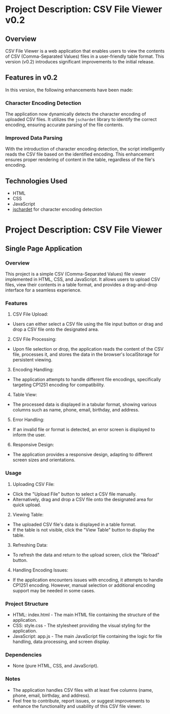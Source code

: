 # Project Description: CSV File Viewer v0.2

## Overview
CSV File Viewer is a web application that enables users to view the contents of CSV (Comma-Separated Values) files in a user-friendly table format. This version (v0.2) introduces significant improvements to the initial release.

## Features in v0.2
In this version, the following enhancements have been made:

### Character Encoding Detection
The application now dynamically detects the character encoding of uploaded CSV files. It utilizes the `jschardet` library to identify the correct encoding, ensuring accurate parsing of the file contents.

### Improved Data Parsing
With the introduction of character encoding detection, the script intelligently reads the CSV file based on the identified encoding. This enhancement ensures proper rendering of content in the table, regardless of the file's encoding.

## Technologies Used
- HTML
- CSS
- JavaScript
- [jschardet](https://github.com/aadsm/jschardet) for character encoding detection



# Project Description: CSV File Viewer

## Single Page Application

### Overview
This project is a simple CSV (Comma-Separated Values) file viewer implemented in HTML, CSS, and JavaScript. It allows users to upload CSV files, view their contents in a table format, and provides a drag-and-drop interface for a seamless experience.

### Features
1. CSV File Upload:

* Users can either select a CSV file using the file input button or drag and drop a CSV file onto the designated area.

2. CSV File Processing:

* Upon file selection or drop, the application reads the content of the CSV file, processes it, and stores the data in the browser's localStorage for persistent viewing.

3. Encoding Handling:

* The application attempts to handle different file encodings, specifically targeting CP1251 encoding for compatibility.

4. Table View:

* The processed data is displayed in a tabular format, showing various columns such as name, phone, email, birthday, and address.

5. Error Handling:

* If an invalid file or format is detected, an error screen is displayed to inform the user.

6. Responsive Design:

* The application provides a responsive design, adapting to different screen sizes and orientations.

### Usage
1. Uploading CSV File:

* Click the "Upload File" button to select a CSV file manually.
* Alternatively, drag and drop a CSV file onto the designated area for quick upload.

2. Viewing Table:

* The uploaded CSV file's data is displayed in a table format.
* If the table is not visible, click the "View Table" button to display the table.

3. Refreshing Data:

* To refresh the data and return to the upload screen, click the "Reload" button.

4. Handling Encoding Issues:

* If the application encounters issues with encoding, it attempts to handle CP1251 encoding. However, manual selection or additional encoding support may be needed in some cases.

### Project Structure
* HTML: index.html - The main HTML file containing the structure of the application.
* CSS: style.css - The stylesheet providing the visual styling for the application.
* JavaScript: app.js - The main JavaScript file containing the logic for file handling, data processing, and screen display.

### Dependencies
* None (pure HTML, CSS, and JavaScript).

### Notes
* The application handles CSV files with at least five columns (name, phone, email, birthday, and address).
* Feel free to contribute, report issues, or suggest improvements to enhance the functionality and usability of this CSV file viewer.